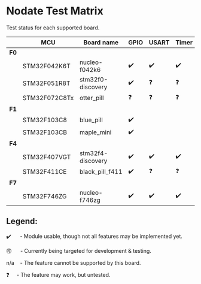 # Nodate Test Matrix #

Test status for each supported board.

&nbsp; | MCU | Board name | GPIO | USART | Timer | Interrupts | I2C | SPI | I2S | Ethernet | ADC | DAC
----|--------|-----|---|---|---|---|---|---|---|---|---|---|
**F0** | &nbsp; | &nbsp; | &nbsp; | &nbsp; | &nbsp; | &nbsp; | &nbsp; | &nbsp; | &nbsp; | &nbsp; | &nbsp;
&nbsp; | STM32F042K6T  |nucleo-f042k6 | :heavy_check_mark: | :heavy_check_mark: | :heavy_check_mark: | :heavy_check_mark: | :heavy_check_mark: | &nbsp; | &nbsp; | n/a | &nbsp; | &nbsp;
&nbsp; | STM32F051R8T  | stm32f0-discovery | :heavy_check_mark: | :question: | :question: | :question: | :question: | | | n/a
&nbsp; | STM32F072C8Tx  | otter_pill| :question: | :question: | :question: | :question: | :question: | | | n/a
**F1** | &nbsp; | &nbsp; | &nbsp;
&nbsp; | STM32F103C8   | blue_pill | :heavy_check_mark: | | | | | | | n/a
&nbsp; | STM32F103CB  | maple_mini | :heavy_check_mark: | | | | | | | n/a
**F4** | &nbsp; | &nbsp; | &nbsp;
&nbsp; | STM32F407VGT  | stm32f4-discovery | :heavy_check_mark: | :heavy_check_mark: | :heavy_check_mark: | :heavy_check_mark: | | | | n/a
&nbsp; | STM32F411CE | black_pill_f411 | :heavy_check_mark: | :question: | :question: | :question: | | | | n/a
**F7** | &nbsp; | &nbsp; | &nbsp;
&nbsp; | STM32F746ZG  | nucleo-f746zg | :heavy_check_mark: | :heavy_check_mark: | :heavy_check_mark: | :heavy_check_mark: | | | | :accept:


## Legend: ##

:heavy_check_mark: &nbsp; &nbsp; &nbsp;- Module usable, though not all features may be implemented yet.

:accept: &nbsp; &nbsp; &nbsp;- Currently being targeted for development & testing.

n/a &nbsp; &nbsp;- The feature cannot be supported by this board.

:question: &nbsp; &nbsp; - The feature may work, but untested.